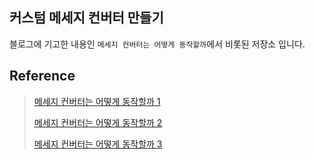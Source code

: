 ## 커스텀 메세지 컨버터 만들기

블로그에 기고한 내용인 `메세지 컨버터는 어떻게 동작할까`에서 비롯된 저장소 입니다.

## Reference 
> [메세지 컨버터는 어떻게 동작할까 1](https://songhayoung.github.io/2021/06/23/Spring/spring-message-converter-1)
>
> [메세지 컨버터는 어떻게 동작할까 2](https://songhayoung.github.io/2021/06/23/Spring/spring-message-converter-2)
>
> [메세지 컨버터는 어떻게 동작할까 3](https://songhayoung.github.io/2021/06/23/Spring/spring-message-converter-3)

